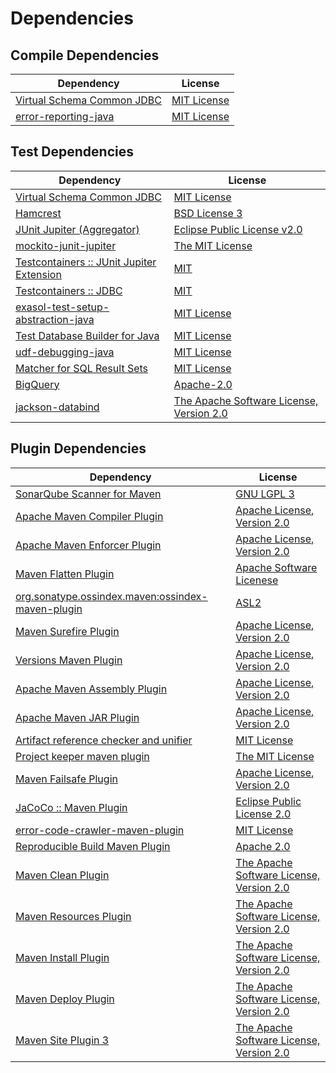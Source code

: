 <!-- @formatter:off -->
# Dependencies

## Compile Dependencies

| Dependency                      | License          |
| ------------------------------- | ---------------- |
| [Virtual Schema Common JDBC][0] | [MIT License][1] |
| [error-reporting-java][2]       | [MIT License][3] |

## Test Dependencies

| Dependency                                      | License                                        |
| ----------------------------------------------- | ---------------------------------------------- |
| [Virtual Schema Common JDBC][0]                 | [MIT License][1]                               |
| [Hamcrest][4]                                   | [BSD License 3][5]                             |
| [JUnit Jupiter (Aggregator)][6]                 | [Eclipse Public License v2.0][7]               |
| [mockito-junit-jupiter][8]                      | [The MIT License][9]                           |
| [Testcontainers :: JUnit Jupiter Extension][10] | [MIT][11]                                      |
| [Testcontainers :: JDBC][10]                    | [MIT][11]                                      |
| [exasol-test-setup-abstraction-java][12]        | [MIT License][13]                              |
| [Test Database Builder for Java][14]            | [MIT License][15]                              |
| [udf-debugging-java][16]                        | [MIT License][17]                              |
| [Matcher for SQL Result Sets][18]               | [MIT License][19]                              |
| [BigQuery][20]                                  | [Apache-2.0][21]                               |
| [jackson-databind][22]                          | [The Apache Software License, Version 2.0][21] |

## Plugin Dependencies

| Dependency                                              | License                                        |
| ------------------------------------------------------- | ---------------------------------------------- |
| [SonarQube Scanner for Maven][23]                       | [GNU LGPL 3][24]                               |
| [Apache Maven Compiler Plugin][25]                      | [Apache License, Version 2.0][21]              |
| [Apache Maven Enforcer Plugin][26]                      | [Apache License, Version 2.0][21]              |
| [Maven Flatten Plugin][27]                              | [Apache Software Licenese][21]                 |
| [org.sonatype.ossindex.maven:ossindex-maven-plugin][28] | [ASL2][29]                                     |
| [Maven Surefire Plugin][30]                             | [Apache License, Version 2.0][21]              |
| [Versions Maven Plugin][31]                             | [Apache License, Version 2.0][21]              |
| [Apache Maven Assembly Plugin][32]                      | [Apache License, Version 2.0][21]              |
| [Apache Maven JAR Plugin][33]                           | [Apache License, Version 2.0][21]              |
| [Artifact reference checker and unifier][34]            | [MIT License][35]                              |
| [Project keeper maven plugin][36]                       | [The MIT License][37]                          |
| [Maven Failsafe Plugin][38]                             | [Apache License, Version 2.0][21]              |
| [JaCoCo :: Maven Plugin][39]                            | [Eclipse Public License 2.0][40]               |
| [error-code-crawler-maven-plugin][41]                   | [MIT License][42]                              |
| [Reproducible Build Maven Plugin][43]                   | [Apache 2.0][29]                               |
| [Maven Clean Plugin][44]                                | [The Apache Software License, Version 2.0][29] |
| [Maven Resources Plugin][45]                            | [The Apache Software License, Version 2.0][29] |
| [Maven Install Plugin][46]                              | [The Apache Software License, Version 2.0][29] |
| [Maven Deploy Plugin][47]                               | [The Apache Software License, Version 2.0][29] |
| [Maven Site Plugin 3][48]                               | [The Apache Software License, Version 2.0][29] |

[0]: https://github.com/exasol/virtual-schema-common-jdbc/
[1]: https://github.com/exasol/virtual-schema-common-jdbc/blob/main/LICENSE
[2]: https://github.com/exasol/error-reporting-java/
[3]: https://github.com/exasol/error-reporting-java/blob/main/LICENSE
[4]: http://hamcrest.org/JavaHamcrest/
[5]: http://opensource.org/licenses/BSD-3-Clause
[6]: https://junit.org/junit5/
[7]: https://www.eclipse.org/legal/epl-v20.html
[8]: https://github.com/mockito/mockito
[9]: https://github.com/mockito/mockito/blob/main/LICENSE
[10]: https://testcontainers.org
[11]: http://opensource.org/licenses/MIT
[12]: https://github.com/exasol/exasol-test-setup-abstraction-java/
[13]: https://github.com/exasol/exasol-test-setup-abstraction-java/blob/main/LICENSE
[14]: https://github.com/exasol/test-db-builder-java/
[15]: https://github.com/exasol/test-db-builder-java/blob/main/LICENSE
[16]: https://github.com/exasol/udf-debugging-java/
[17]: https://github.com/exasol/udf-debugging-java/blob/main/LICENSE
[18]: https://github.com/exasol/hamcrest-resultset-matcher/
[19]: https://github.com/exasol/hamcrest-resultset-matcher/blob/main/LICENSE
[20]: https://github.com/googleapis/java-bigquery
[21]: https://www.apache.org/licenses/LICENSE-2.0.txt
[22]: https://github.com/FasterXML/jackson
[23]: http://sonarsource.github.io/sonar-scanner-maven/
[24]: http://www.gnu.org/licenses/lgpl.txt
[25]: https://maven.apache.org/plugins/maven-compiler-plugin/
[26]: https://maven.apache.org/enforcer/maven-enforcer-plugin/
[27]: https://www.mojohaus.org/flatten-maven-plugin/
[28]: https://sonatype.github.io/ossindex-maven/maven-plugin/
[29]: http://www.apache.org/licenses/LICENSE-2.0.txt
[30]: https://maven.apache.org/surefire/maven-surefire-plugin/
[31]: https://www.mojohaus.org/versions-maven-plugin/
[32]: https://maven.apache.org/plugins/maven-assembly-plugin/
[33]: https://maven.apache.org/plugins/maven-jar-plugin/
[34]: https://github.com/exasol/artifact-reference-checker-maven-plugin/
[35]: https://github.com/exasol/artifact-reference-checker-maven-plugin/blob/main/LICENSE
[36]: https://github.com/exasol/project-keeper/
[37]: https://github.com/exasol/project-keeper/blob/main/LICENSE
[38]: https://maven.apache.org/surefire/maven-failsafe-plugin/
[39]: https://www.jacoco.org/jacoco/trunk/doc/maven.html
[40]: https://www.eclipse.org/legal/epl-2.0/
[41]: https://github.com/exasol/error-code-crawler-maven-plugin/
[42]: https://github.com/exasol/error-code-crawler-maven-plugin/blob/main/LICENSE
[43]: http://zlika.github.io/reproducible-build-maven-plugin
[44]: http://maven.apache.org/plugins/maven-clean-plugin/
[45]: http://maven.apache.org/plugins/maven-resources-plugin/
[46]: http://maven.apache.org/plugins/maven-install-plugin/
[47]: http://maven.apache.org/plugins/maven-deploy-plugin/
[48]: http://maven.apache.org/plugins/maven-site-plugin/
